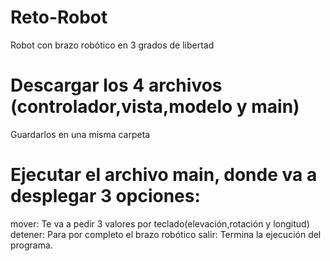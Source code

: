 # Reto-Robot
Robot con brazo robótico en 3 grados de libertad
# Descargar los 4 archivos (controlador,vista,modelo y main)
 Guardarlos en una misma carpeta
# Ejecutar el archivo main, donde va a desplegar 3 opciones:
   mover: Te va a pedir 3 valores por teclado(elevación,rotación y longitud)
   detener: Para por completo el brazo robótico
   salir: Termina la ejecución del programa.
